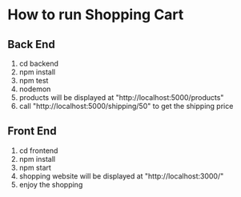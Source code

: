 # How to run Shopping Cart
## Back End
1. cd backend
2. npm install
3. npm test
4. nodemon
5. products will be displayed at "http://localhost:5000/products"
6. call "http://localhost:5000/shipping/50" to get the shipping price

## Front End
1. cd frontend
2. npm install
3. npm start
4. shopping website will be displayed at "http://localhost:3000/"
5. enjoy the shopping
